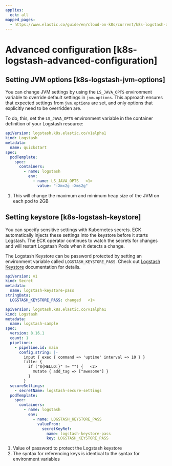 ```yaml
---
applies:
  eck: all
mapped_pages:
  - https://www.elastic.co/guide/en/cloud-on-k8s/current/k8s-logstash-advanced-configuration.html
---
```


# Advanced configuration [k8s-logstash-advanced-configuration]

## Setting JVM options [k8s-logstash-jvm-options]

You can change JVM settings by using the `LS_JAVA_OPTS` environment variable to override default settings in `jvm.options`. This approach ensures that expected settings from `jvm.options` are set, and only options that explicitly need to be overridden are.

To do, this, set the  `LS_JAVA_OPTS` environment variable in the container definition of your Logstash resource:

```yaml
apiVersion: logstash.k8s.elastic.co/v1alpha1
kind: Logstash
metadata:
  name: quickstart
spec:
  podTemplate:
    spec:
      containers:
        - name: logstash
          env:
            - name: LS_JAVA_OPTS   <1>
              value: "-Xmx2g -Xms2g"
```

1. This will change the maximum and minimum heap size of the JVM on each pod to 2GB



## Setting keystore [k8s-logstash-keystore]

You can specify sensitive settings with Kubernetes secrets. ECK automatically injects these settings into the keystore before it starts Logstash. The ECK operator continues to watch the secrets for changes and will restart Logstash Pods when it detects a change.

The Logstash Keystore can be password protected by setting an environment variable called `LOGSTASH_KEYSTORE_PASS`. Check out [Logstash Keystore](https://www.elastic.co/guide/en/logstash/current/keystore.html#keystore-password) documentation for details.

```yaml
apiVersion: v1
kind: Secret
metadata:
  name: logstash-keystore-pass
stringData:
  LOGSTASH_KEYSTORE_PASS: changed   <1>

apiVersion: logstash.k8s.elastic.co/v1alpha1
kind: Logstash
metadata:
  name: logstash-sample
spec:
  version: 8.16.1
  count: 1
  pipelines:
    - pipeline.id: main
      config.string: |-
        input { exec { command => 'uptime' interval => 10 } }
        filter {
          if ("${HELLO:}" != "") {   <2>
            mutate { add_tag => ["awesome"] }
          }
        }
  secureSettings:
    - secretName: logstash-secure-settings
  podTemplate:
    spec:
      containers:
        - name: logstash
          env:
            - name: LOGSTASH_KEYSTORE_PASS
              valueFrom:
                secretKeyRef:
                  name: logstash-keystore-pass
                  key: LOGSTASH_KEYSTORE_PASS
```

1. Value of password to protect the Logstash keystore
2. The syntax for referencing keys is identical to the syntax for environment variables




